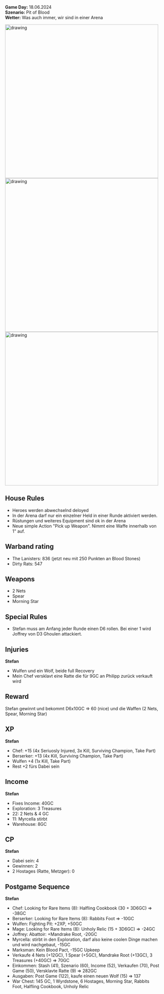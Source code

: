 **Game Day:** 18.06.2024  
**Szenario:** Pit of Blood  
**Wetter:** Was auch immer, wir sind in einer Arena

<img src="../Pics/PB_1.png" alt="drawing" width="500"/>

<img src="../Pics/PB_2.png" alt="drawing" width="500"/>

<img src="../Pics/PB_3.png" alt="drawing" width="500"/>

## House Rules
 - Heroes werden abwechselnd deloyed
 - In der Arena darf nur ein einzelner Held in einer Runde aktiviert werden.
 - Rüstungen und weiteres Equipment sind ok in der Arena
 - Neue simple Action "Pick up Weapon". Nimmt eine Waffe innerhalb von 1" auf.

## Warband rating
- The Lanisters: 836  (jetzt neu mit 250 Punkten an Blood Stones)
- Dirty Rats: 547

## Weapons
 - 2 Nets
 - Spear
 - Morning Star

## Special Rules
 - Stefan muss am Anfang jeder Runde einen D6 rollen. Bei einer 1 wird Joffrey von D3 Ghoulen attackiert.

## Injuries
**Stefan**  
 - Wulfen und ein Wolf, beide full Recovery
 - Mein Chef versklavt eine Ratte die für 9GC an Philipp zurück verkauft wird 

## Reward
Stefan gewinnt und bekommt D6x10GC => 60 (nice) und die Waffen (2 Nets, Spear, Morning Star)

## XP
**Stefan**  
 - Chef: +15 (4x Seriuosly Injured, 3x Kill, Surviving Champion, Take Part)
 - Berserker: +13 (4x Kill, Surviving Champion, Take Part)
 - Wulfen +4 (1x Kill, Take Part)
 - Rest +2 fürs Dabei sein


## Income
**Stefan**
 - Fixes Income: 40GC
 - Exploration: 3 Treasures
 - 22: 2 Nets & 4 GC
 - 11: Myrcella stirbt
 - Warehouse: 8GC

## CP
**Stefan**
 - Dabei sein: 4
 - Gewinnen: 2
 - 2 Hostages (Ratte, Metzger): 0

## Postgame Sequence 
**Stefan**
 - Chef: Looking for Rare Items (8): Halfling Cookbook (30 + 3D6GC) => -38GC
 - Berserker: Looking for Rare Items (8): Rabbits Foot => -10GC
 - Wulfen: Fighting Pit: +2XP, +50GC
 - Mage: Looking for Rare Items (8): Unholy Relic (15 + 3D6GC) => -24GC
 - Joffrey: Abattoir: +Mandrake Root, -20GC
 - Myrcella: stirbt in den Exploration, darf also keine coolen Dinge machen und wird nachgebaut, -15GC
 - Marksman: Kein Blood Pact, -15GC Upkeep
 - Verkaufe 4 Nets (+12GC), 1 Spear (+5GC), Mandrake Root (+13GC), 3 Treasures (+40GC) => 70GC
 - Einkommen: Stash (41), Szenario (60), Income (52), Verkaufen (70), Post Game (50), Versklavte Ratte (9) => 282GC
 - Ausgaben: Post Game (122), kaufe einen neuen Wolf (15) => 137
 - War Chest: 145 GC, 1 Wyrdstone, 6 Hostages, Morning Star, Rabbits Foot, Halfling Cookbook, Unholy Relic
